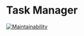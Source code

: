 # Task Manager

[![Maintainability](https://api.codeclimate.com/v1/badges/e66a5ff3b67fa4502bf9/maintainability)](https://codeclimate.com/github/sergey-ag/php-project-lvl4/maintainability)
